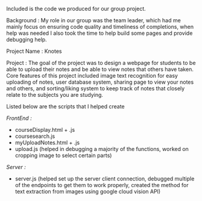 Included is the code we produced for our group project.

Background : My role in our group was the team leader, which had me mainly focus on ensuring code quality and timeliness of completions, when help was needed I also took the time to help build some pages and provide debugging help.

Project Name : Knotes

Project : The goal of the project was to design a webpage for students to be able to upload their notes and be able to view notes that others have taken. Core features of this project included image text recognition for easy uploading of notes, user database system, sharing page to view your notes and others, and sorting/liking system to keep track of notes that closely relate to the subjects you are studying.

Listed below are the scripts that I helped create 

*FrontEnd :*

- courseDisplay.html + .js
- coursesearch.js
- myUploadNotes.html + .js
- upload.js (helped in debugging a majority of the functions, worked on cropping image to select certain parts)

*Server :*

- server.js (helped set up the server client connection, debugged multiple of the endpoints to get them to work properly, created the method for text extraction from images using google cloud vision API)
